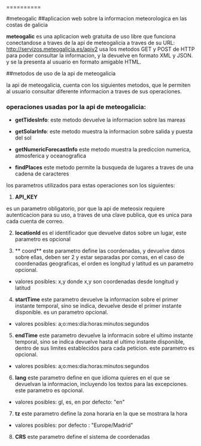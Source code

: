 
==========



#meteogalic 
##aplicacion web sobre la informacion meteorologica en las costas de galicia

**meteogalic** es una aplicacion web gratuita de uso libre que funciona conectandose a traves de la api de meteogalicia a traves de su URL: http://servizos.meteogalicia.es/apiv2
usa los metodos GET y POST de HTTP para poder consultar la informacion, y la devuelve en formato XML y JSON.
y se la presenta al usuario en formato amigable HTML.

##metodos de uso de la api de meteogalicia

la api de meteogalicia, cuenta con los siguientes metodos, que le permiten al usuario consultar diferente informacion a traves de sus operaciones.

### operaciones usadas por la api de meteogalicia:

* **getTidesInfo**:
este metodo devuelve la informacion sobre las mareas

* **getSolarInfo**:
este metodo muestra la informacion sobre salida y puesta del sol

* **getNumericForecastInfo**
este metodo muestra la prediccion numerica, atmosferica y oceanografica

* **findPlaces**
este metodo permite la busqueda de lugares a traves de una cadena de caracteres

los parametros utilizados para estas operaciones son los siguientes:

1. **API_KEY**

es un parametro obligatorio, por que la api de meteosix requiere autenticacion para su uso, a traves de una clave publica, que es unica para cada cuenta de correo. 

2. **locationId**
es el identificador que devuelve datos sobre un lugar, este parametro es opcional

3. ** coord**
este parametro define las coordenadas, y devuelve datos sobre ellas, deben ser 2 y estar separadas por comas, en el caso de coordenadas geograficas, el orden es longitud y latitud
es un parametro opcional.

* valores posibles:
x,y donde x,y son coordenadas desde longitud y latitud

4. **startTime**
este parametro devuelve la informacion sobre el primer instante temporal, sino se indica, devuelve desde el primer instante disponible.
es un parametro opcional.

* valores posibles:
a;o:mes:dia:horas:minutos:segundos

5. **endTime**
este parametro devuelve la informacin sobre el ultimo instante temporal, sino se indica devuelve hasta el ultimo instante disponible, dentro de sus limites establecidos para cada peticion.
este parametro es opcional.

* valores posibles:
a;o:mes:dia:horas:minutos:segundos

6. **lang**
este parametro define en que idioma quieres en el que se devuelvan la informacion, incluyendo los textos para las excepciones.
este parametro es opcional.

* valores posibles: gl, es, en por defecto: "en"

7. **tz**
este parametro define la zona horaria en la que se mostrara la hora
* valores posibles: por defecto : "Europe/Madrid"

8. **CRS**
este parametro define el sistema de coordenadas


